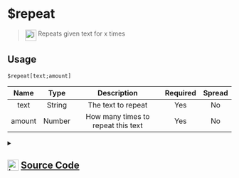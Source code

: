 # $repeat
> <img align="top" src="https://upload.wikimedia.org/wikipedia/commons/thumb/e/e4/Infobox_info_icon.svg/160px-Infobox_info_icon.svg.png?20150409153300" alt="image" width="25" height="auto"> Repeats given text for x times
## Usage
```
$repeat[text;amount]
```
| Name | Type | Description | Required | Spread
| :---: | :---: | :---: | :---: | :---: |
text | String | The text to repeat | Yes | No
amount | Number | How many times to repeat this text | Yes | No
<details>
<summary>
    
## <img align="top" src="https://cdn4.iconfinder.com/data/icons/iconsimple-logotypes/512/github-512.png" alt="image" width="25" height="auto">  [Source Code](https://github.com/tryforge/ForgeScript-V2/blob/main/src/native/repeat.ts)
    
</summary>
    
```ts
import { ArgType, NativeFunction, Return } from "../structures";

export default new NativeFunction({
    name: "$repeat",
    version: "1.1.0",
    description: "Repeats given text for x times",
    brackets: true,
    unwrap: true,
    args: [
        {
            name: "text",
            description: "The text to repeat",
            type: ArgType.String,
            rest: false,
            required: true
        },
        {
            name: "amount",
            rest: false,
            required: true,
            type: ArgType.Number,
            description: "How many times to repeat this text"
        }
    ],
    execute(ctx, [ txt, times ]) {
        return Return.success(txt.repeat(times))
    },
})
```
    
</details>